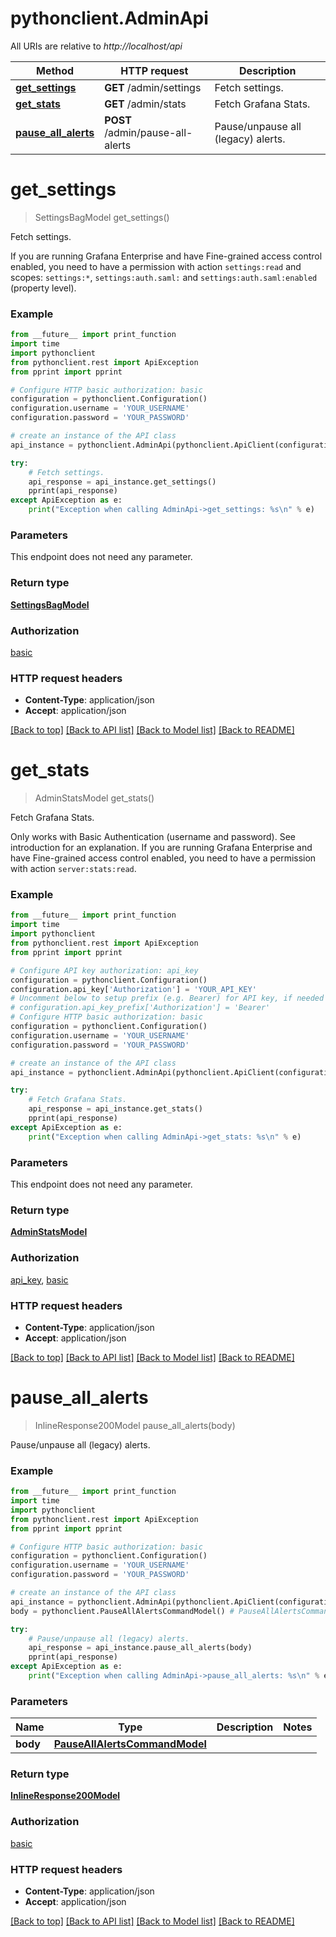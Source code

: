 # pythonclient.AdminApi

All URIs are relative to *http://localhost/api*

Method | HTTP request | Description
------------- | ------------- | -------------
[**get_settings**](AdminApi.md#get_settings) | **GET** /admin/settings | Fetch settings.
[**get_stats**](AdminApi.md#get_stats) | **GET** /admin/stats | Fetch Grafana Stats.
[**pause_all_alerts**](AdminApi.md#pause_all_alerts) | **POST** /admin/pause-all-alerts | Pause/unpause all (legacy) alerts.


# **get_settings**
> SettingsBagModel get_settings()

Fetch settings.

If you are running Grafana Enterprise and have Fine-grained access control enabled, you need to have a permission with action `settings:read` and scopes: `settings:*`, `settings:auth.saml:` and `settings:auth.saml:enabled` (property level).

### Example
```python
from __future__ import print_function
import time
import pythonclient
from pythonclient.rest import ApiException
from pprint import pprint

# Configure HTTP basic authorization: basic
configuration = pythonclient.Configuration()
configuration.username = 'YOUR_USERNAME'
configuration.password = 'YOUR_PASSWORD'

# create an instance of the API class
api_instance = pythonclient.AdminApi(pythonclient.ApiClient(configuration))

try:
    # Fetch settings.
    api_response = api_instance.get_settings()
    pprint(api_response)
except ApiException as e:
    print("Exception when calling AdminApi->get_settings: %s\n" % e)
```

### Parameters
This endpoint does not need any parameter.

### Return type

[**SettingsBagModel**](SettingsBagModel.md)

### Authorization

[basic](../README.md#basic)

### HTTP request headers

 - **Content-Type**: application/json
 - **Accept**: application/json

[[Back to top]](#) [[Back to API list]](../README.md#documentation-for-api-endpoints) [[Back to Model list]](../README.md#documentation-for-models) [[Back to README]](../README.md)

# **get_stats**
> AdminStatsModel get_stats()

Fetch Grafana Stats.

Only works with Basic Authentication (username and password). See introduction for an explanation. If you are running Grafana Enterprise and have Fine-grained access control enabled, you need to have a permission with action `server:stats:read`.

### Example
```python
from __future__ import print_function
import time
import pythonclient
from pythonclient.rest import ApiException
from pprint import pprint

# Configure API key authorization: api_key
configuration = pythonclient.Configuration()
configuration.api_key['Authorization'] = 'YOUR_API_KEY'
# Uncomment below to setup prefix (e.g. Bearer) for API key, if needed
# configuration.api_key_prefix['Authorization'] = 'Bearer'
# Configure HTTP basic authorization: basic
configuration = pythonclient.Configuration()
configuration.username = 'YOUR_USERNAME'
configuration.password = 'YOUR_PASSWORD'

# create an instance of the API class
api_instance = pythonclient.AdminApi(pythonclient.ApiClient(configuration))

try:
    # Fetch Grafana Stats.
    api_response = api_instance.get_stats()
    pprint(api_response)
except ApiException as e:
    print("Exception when calling AdminApi->get_stats: %s\n" % e)
```

### Parameters
This endpoint does not need any parameter.

### Return type

[**AdminStatsModel**](AdminStatsModel.md)

### Authorization

[api_key](../README.md#api_key), [basic](../README.md#basic)

### HTTP request headers

 - **Content-Type**: application/json
 - **Accept**: application/json

[[Back to top]](#) [[Back to API list]](../README.md#documentation-for-api-endpoints) [[Back to Model list]](../README.md#documentation-for-models) [[Back to README]](../README.md)

# **pause_all_alerts**
> InlineResponse200Model pause_all_alerts(body)

Pause/unpause all (legacy) alerts.

### Example
```python
from __future__ import print_function
import time
import pythonclient
from pythonclient.rest import ApiException
from pprint import pprint

# Configure HTTP basic authorization: basic
configuration = pythonclient.Configuration()
configuration.username = 'YOUR_USERNAME'
configuration.password = 'YOUR_PASSWORD'

# create an instance of the API class
api_instance = pythonclient.AdminApi(pythonclient.ApiClient(configuration))
body = pythonclient.PauseAllAlertsCommandModel() # PauseAllAlertsCommandModel | 

try:
    # Pause/unpause all (legacy) alerts.
    api_response = api_instance.pause_all_alerts(body)
    pprint(api_response)
except ApiException as e:
    print("Exception when calling AdminApi->pause_all_alerts: %s\n" % e)
```

### Parameters

Name | Type | Description  | Notes
------------- | ------------- | ------------- | -------------
 **body** | [**PauseAllAlertsCommandModel**](PauseAllAlertsCommandModel.md)|  | 

### Return type

[**InlineResponse200Model**](InlineResponse200Model.md)

### Authorization

[basic](../README.md#basic)

### HTTP request headers

 - **Content-Type**: application/json
 - **Accept**: application/json

[[Back to top]](#) [[Back to API list]](../README.md#documentation-for-api-endpoints) [[Back to Model list]](../README.md#documentation-for-models) [[Back to README]](../README.md)

